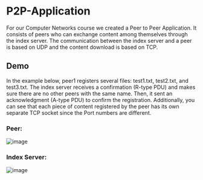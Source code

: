 # P2P-Application

For our Computer Networks course we created a Peer to Peer Application. It consists of peers who can exchange content among themselves through the index server. The communication between the index server and a peer is based on UDP and the content download is based on TCP.

## Demo

In the example below, peer1 registers several files: test1.txt, test2.txt, and test3.txt. The index server receives a confirmation (R-type PDU) and makes sure there are no other peers with the same name. Then, it sent an acknowledgment (A-type PDU) to confirm the registration. Additionally, you can see that each piece of content registered by the peer has its own separate TCP socket since the Port numbers are different.

### Peer:
![image](https://github.com/pvalia/P2P-Application/assets/77172929/08005bf1-e8f1-413e-b127-dc76222fe564)

### Index Server:  
![image](https://github.com/pvalia/P2P-Application/assets/77172929/7c11fd3c-1f26-46ef-9eaf-e1be40d2e569)
